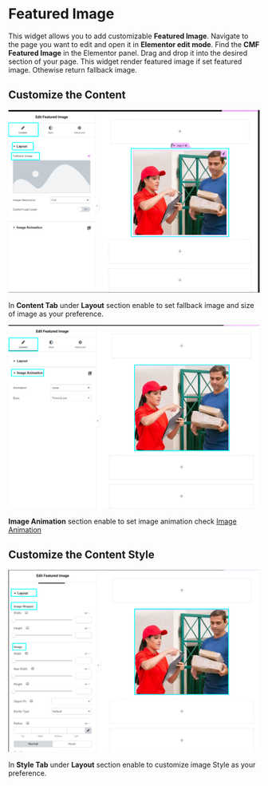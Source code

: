 # Featured Image

This widget allows you to add customizable **Featured Image**. Navigate to the page you want to edit and open it in **Elementor edit mode**. Find the **CMF Featured Image** in the Elementor panel. Drag and drop it into the desired section of your page. This widget render featured image if set featured image. Othewise return fallback image.

## Customize the Content

<p class="cmf--img-wrapper">
    <img src="/assets/framework/images/widgets/post-elements/featured-image/fearued_image_1.png" alt="featured image">
</p>

In **Content Tab** under **Layout** section enable to set fallback image and size of image as your preference.

<p class="cmf--img-wrapper">
    <img src="/assets/framework/images/widgets/post-elements/featured-image/featured_image_2.png" alt="featured image">
</p>

**Image Animation** section enable to set image animation check [Image Animation](/framework/extensions/animation/image-animation)   

## Customize the Content Style 

<p class="cmf--img-wrapper">
    <img src="/assets/framework/images/widgets/post-elements/featured-image/featured_image_3.png" alt="featured image">
</p>

In **Style Tab** under **Layout** section enable to customize image Style as your preference.

